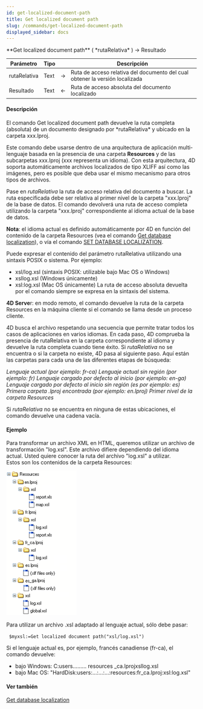 ```yaml
---
id: get-localized-document-path
title: Get localized document path
slug: /commands/get-localized-document-path
displayed_sidebar: docs
---
```


<!--REF #_command_.Get localized document path.Syntax-->**Get localized document path** ( *rutaRelativa* ) -> Resultado<!-- END REF-->
<!--REF #_command_.Get localized document path.Params-->
| Parámetro | Tipo |  | Descripción |
| --- | --- | --- | --- |
| rutaRelativa | Text | &#8594;  | Ruta de acceso relativa del documento del cual obtener la versión localizada |
| Resultado | Text | &#8592; | Ruta de acceso absoluta del documento localizado |

<!-- END REF-->

#### Descripción 

<!--REF #_command_.Get localized document path.Summary-->El comando Get localized document path devuelve la ruta completa (absoluta) de un documento designado por *rutaRelativa* y ubicado en la carpeta xxx.<!-- END REF-->lproj.  
  
Este comando debe usarse dentro de una arquitectura de aplicación multi-lenguaje basada en la presencia de una carpeta **Resources** y de las subcarpetas xxx.lproj (xxx representa un idioma). Con esta arquitectura, 4D soporta automáticamente archivos localizados de tipo XLIFF así como las imágenes, pero es posible que deba usar el mismo mecanismo para otros tipos de archivos.   
  
Pase en *rutaRelativa* la ruta de acceso relativa del documento a buscar. La ruta especificada debe ser relativa al primer nivel de la carpeta "xxx.lproj" de la base de datos. El comando devolverá una ruta de acceso completa utilizando la carpeta "xxx.lproj" correspondiente al idioma actual de la base de datos.   
  
**Nota**: el idioma actual es definido automáticamente por 4D en función del contenido de la carpeta Resources (vea el comando [Get database localization](get-database-localization.md "Get database localization")), o vía el comando [SET DATABASE LOCALIZATION](set-database-localization.md "SET DATABASE LOCALIZATION").  
  
Puede expresar el contenido del parámetro rutaRelativa utilizando una sintaxis POSIX o sistema. Por ejemplo:  
  
* xsl/log.xsl (sintaxis POSIX: utilizable bajo Mac OS o Windows)
* xsllog.xsl (Windows únicamente)
* xsl:log.xsl (Mac OS únicamente)
La ruta de acceso absoluta devuelta por el comando siempre se expresa en la sintaxis del sistema.   
  
**4D Serve**r: en modo remoto, el comando devuelve la ruta de la carpeta Resources en la máquina cliente si el comando se llama desde un proceso cliente.   
  
4D busca el archivo respetando una secuencia que permite tratar todos los casos de aplicaciones en varios idiomas. En cada paso, 4D comprueba la presencia de rutaRelativa en la carpeta correspondiente al idioma y devuelve la ruta completa cuando tiene éxito. Si *rutaRelativa* no se encuentra o si la carpeta no existe, 4D pasa al siguiente paso. Aquí están las carpetas para cada una de las diferentes etapas de búsqueda:  
  
*Lenguaje actual (por ejemplo: fr-ca)* 
 *Lenguaje actual sin región (por ejemplo: fr)* 
 *Lenguaje cargado por defecto al inicio (por ejemplo: en-ga)* 
 *Lenguaje cargado por defecto al inicio sin región (es por ejemplo: es)* 
 *Primera carpeta .lproj encontrada (por ejemplo: en.lproj)* 
 *Primer nivel de la carpeta Resources*  
  
Si *rutaRelativa* no se encuentra en ninguna de estas ubicaciones, el comando devuelve una cadena vacía.

#### Ejemplo 

Para transformar un archivo XML en HTML, queremos utilizar un archivo de transformación "log.xsl". Este archivo difiere dependiendo del idioma actual. Usted quiere conocer la ruta del archivo "log.xsl" a utilizar.   
Estos son los contenidos de la carpeta Resources:

![](../assets/en/commands/pict162129.es.png)

Para utilizar un archivo .xsl adaptado al lenguaje actual, sólo debe pasar:

```4d
 $myxsl:=Get localized document path("xsl/log.xsl")
```

Si el lenguaje actual es, por ejemplo, francés canadiense (fr-ca), el comando devuelve:

* bajo Windows: C:users……… resources \_ca.lprojxsllog.xsl
* bajo Mac OS: "HardDisk:users:…:…:…:resources:fr\_ca.lproj:xsl:log.xsl"

#### Ver también 

[Get database localization](get-database-localization.md)  